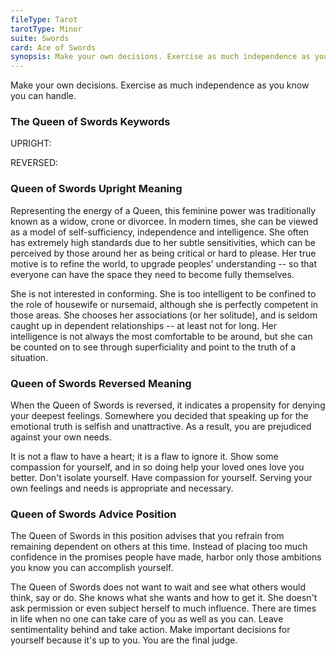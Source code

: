 ```yaml
---
fileType: Tarot
tarotType: Minor
suite: Swords
card: Ace of Swords
synopsis: Make your own decisions. Exercise as much independence as you know you can handle.
---
```

Make your own decisions. Exercise as much independence as you know you can handle.

### The Queen of Swords Keywords

UPRIGHT: 

REVERSED: 

### Queen of Swords Upright Meaning

Representing the energy of a Queen, this feminine power was traditionally known as a widow, crone or divorcee. In modern times, she can be viewed as a model of self-sufficiency, independence and intelligence. She often has extremely high standards due to her subtle sensitivities, which can be perceived by those around her as being critical or hard to please. Her true motive is to refine the world, to upgrade peoples' understanding -- so that everyone can have the space they need to become fully themselves.

She is not interested in conforming. She is too intelligent to be confined to the role of housewife or nursemaid, although she is perfectly competent in those areas. She chooses her associations (or her solitude), and is seldom caught up in dependent relationships -- at least not for long. Her intelligence is not always the most comfortable to be around, but she can be counted on to see through superficiality and point to the truth of a situation.

### Queen of Swords Reversed Meaning

When the Queen of Swords is reversed, it indicates a propensity for denying your deepest feelings. Somewhere you decided that speaking up for the emotional truth is selfish and unattractive. As a result, you are prejudiced against your own needs.

It is not a flaw to have a heart; it is a flaw to ignore it. Show some compassion for yourself, and in so doing help your loved ones love you better. Don't isolate yourself. Have compassion for yourself. Serving your own feelings and needs is appropriate and necessary.

### Queen of Swords Advice Position

The Queen of Swords in this position advises that you refrain from remaining dependent on others at this time. Instead of placing too much confidence in the promises people have made, harbor only those ambitions you know you can accomplish yourself.

The Queen of Swords does not want to wait and see what others would think, say or do. She knows what she wants and how to get it. She doesn't ask permission or even subject herself to much influence. There are times in life when no one can take care of you as well as you can. Leave sentimentality behind and take action. Make important decisions for yourself because it's up to you. You are the final judge.